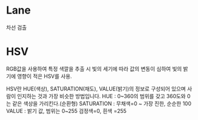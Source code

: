 # Lane
차선 검출

# HSV
RGB값을 사용하여 특정 색깔을 추출 시 빛의 세기에 따라 값의 변동이 심하여 빛의 밝기에 영향이 적은 HSV를 사용.

HSV란 HUE(색상), SATURATION(채도), VALUE(밝기)의 정보로 구성되어 있으며 사람이 인지하는 것과 가장 비슷한 방법입니다.
HUE : 0~360의 범위를 갖고 360도와 0는 같은 색상을 가리킨다.(순환형)
SATURATION : 무채색=0 ~ 가장 진한, 순순한 100
VALUE : 밝기 값, 범위는 0~255 검정색=0, 흰색 =255

